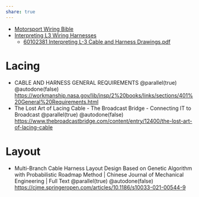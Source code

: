 ```yaml
---
share: true
---
```


- [Motorsport Wiring Bible](https://rbracing-rsr.com/wiring_ecu.html)
- [Interpreting L3 Wiring Harnesses](https://suppliers.bcs.l3harris.com/docs/quality/engineering-supplemental-documents/60102381%20Interpreting%20L-3%20Cable%20and%20Harness%20Drawings.pdf)
    - [60102381 Interpreting L-3 Cable and Harness Drawings.pdf](../../0%20-%20Attachments/60102381%20Interpreting%20L-3%20Cable%20and%20Harness%20Drawings.pdf)
# Lacing
- CABLE AND HARNESS GENERAL REQUIREMENTS @parallel(true) @autodone(false)
	https://workmanship.nasa.gov/lib/insp/2%20books/links/sections/401%20General%20Requirements.html
- The Lost Art of Lacing Cable - The Broadcast Bridge - Connecting IT to Broadcast @parallel(true) @autodone(false)
	https://www.thebroadcastbridge.com/content/entry/12400/the-lost-art-of-lacing-cable

# Layout
- Multi-Branch Cable Harness Layout Design Based on Genetic Algorithm with Probabilistic Roadmap Method | Chinese Journal of Mechanical Engineering | Full Text @parallel(true) @autodone(false)
	https://cjme.springeropen.com/articles/10.1186/s10033-021-00544-9

